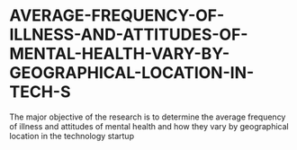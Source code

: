 # AVERAGE-FREQUENCY-OF-ILLNESS-AND-ATTITUDES-OF-MENTAL-HEALTH-VARY-BY-GEOGRAPHICAL-LOCATION-IN-TECH-S
The major objective of the research is to determine the average frequency of illness and attitudes of mental health and how they vary by geographical location in the technology startup
